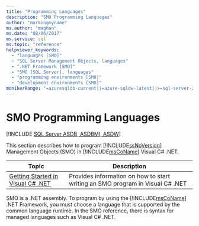 ```yaml
---
title: "Programming Languages"
description: "SMO Programming Languages"
author: "markingmyname"
ms.author: "maghan"
ms.date: "08/06/2017"
ms.service: sql
ms.topic: "reference"
helpviewer_keywords:
  - "languages [SMO]"
  - "SQL Server Management Objects, languages"
  - ".NET Framework [SMO]"
  - "SMO [SQL Server], languages"
  - "programming environments [SMO]"
  - "development environments [SMO]"
monikerRange: "=azuresqldb-current||=azure-sqldw-latest||>=sql-server-2016||>=sql-server-linux-2017||=azuresqldb-mi-current"
---
```

# SMO Programming Languages
[!INCLUDE [SQL Server ASDB, ASDBMI, ASDW](../../includes/applies-to-version/sql-asdb-asdbmi-asa.md)]

  This section describes how to program [!INCLUDE[ssNoVersion](../../includes/ssnoversion-md.md)] Management Objects (SMO) in [!INCLUDE[msCoName](../../includes/msconame-md.md)] Visual C# .NET.
  
|Topic|Description|  
|-----------|-----------------|  
|[Getting Started in Visual C&#35; .NET](../../relational-databases/server-management-objects-smo/smo-programming-getting-started-in-visual-csharp-net.md)|Provides information on how to start writing an SMO program in Visual C# .NET|  
  
 SMO is a .NET assembly. To program by using the [!INCLUDE[msCoName](../../includes/msconame-md.md)] .NET Framework, you must choose a language that is supported by the common language runtime. In the SMO reference, there is syntax for managed languages such as Visual C# .NET.  
  
  
